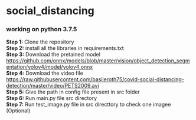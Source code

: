 # social_distancing
### working on python 3.7.5 <br>

**Step 1:** Clone the repository <br>
**Step 2:** install all the libraries in requirements.txt <br>
**Step 3:** Download the pretained model
https://github.com/onnx/models/blob/master/vision/object_detection_segmentation/yolov4/model/yolov4.onnx <br>
**Step 4:** Download the video file
https://raw.githubusercontent.com/basileroth75/covid-social-distancing-detection/master/video/PETS2009.avi <br>
**Step 5:** Give the path in config file present in src folder <br>
**Step 6:** Run main.py file src directory <br>
**Step 7:** Run test_image.py file in src directtory to check one imagee (Optional) <br>